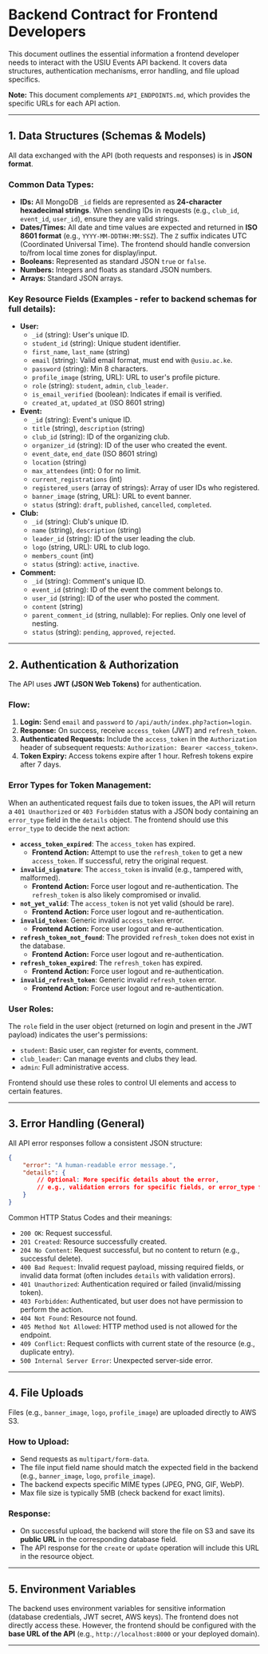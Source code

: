 # Backend Contract for Frontend Developers

This document outlines the essential information a frontend developer needs to interact with the USIU Events API backend. It covers data structures, authentication mechanisms, error handling, and file upload specifics.

**Note:** This document complements `API_ENDPOINTS.md`, which provides the specific URLs for each API action.

---

## 1. Data Structures (Schemas & Models)

All data exchanged with the API (both requests and responses) is in **JSON format**.

### Common Data Types:

*   **IDs:** All MongoDB `_id` fields are represented as **24-character hexadecimal strings**. When sending IDs in requests (e.g., `club_id`, `event_id`, `user_id`), ensure they are valid strings.
*   **Dates/Times:** All date and time values are expected and returned in **ISO 8601 format** (e.g., `YYYY-MM-DDTHH:MM:SSZ`). The `Z` suffix indicates UTC (Coordinated Universal Time). The frontend should handle conversion to/from local time zones for display/input.
*   **Booleans:** Represented as standard JSON `true` or `false`.
*   **Numbers:** Integers and floats as standard JSON numbers.
*   **Arrays:** Standard JSON arrays.

### Key Resource Fields (Examples - refer to backend schemas for full details):

*   **User:**
    *   `_id` (string): User's unique ID.
    *   `student_id` (string): Unique student identifier.
    *   `first_name`, `last_name` (string)
    *   `email` (string): Valid email format, must end with `@usiu.ac.ke`.
    *   `password` (string): Min 8 characters.
    *   `profile_image` (string, URL): URL to user's profile picture.
    *   `role` (string): `student`, `admin`, `club_leader`.
    *   `is_email_verified` (boolean): Indicates if email is verified.
    *   `created_at`, `updated_at` (ISO 8601 string)
*   **Event:**
    *   `_id` (string): Event's unique ID.
    *   `title` (string), `description` (string)
    *   `club_id` (string): ID of the organizing club.
    *   `organizer_id` (string): ID of the user who created the event.
    *   `event_date`, `end_date` (ISO 8601 string)
    *   `location` (string)
    *   `max_attendees` (int): 0 for no limit.
    *   `current_registrations` (int)
    *   `registered_users` (array of strings): Array of user IDs who registered.
    *   `banner_image` (string, URL): URL to event banner.
    *   `status` (string): `draft`, `published`, `cancelled`, `completed`.
*   **Club:**
    *   `_id` (string): Club's unique ID.
    *   `name` (string), `description` (string)
    *   `leader_id` (string): ID of the user leading the club.
    *   `logo` (string, URL): URL to club logo.
    *   `members_count` (int)
    *   `status` (string): `active`, `inactive`.
*   **Comment:**
    *   `_id` (string): Comment's unique ID.
    *   `event_id` (string): ID of the event the comment belongs to.
    *   `user_id` (string): ID of the user who posted the comment.
    *   `content` (string)
    *   `parent_comment_id` (string, nullable): For replies. Only one level of nesting.
    *   `status` (string): `pending`, `approved`, `rejected`.

---

## 2. Authentication & Authorization

The API uses **JWT (JSON Web Tokens)** for authentication.

### Flow:

1.  **Login:** Send `email` and `password` to `/api/auth/index.php?action=login`.
2.  **Response:** On success, receive `access_token` (JWT) and `refresh_token`.
3.  **Authenticated Requests:** Include the `access_token` in the `Authorization` header of subsequent requests: `Authorization: Bearer <access_token>`.
4.  **Token Expiry:** Access tokens expire after 1 hour. Refresh tokens expire after 7 days.

### Error Types for Token Management:

When an authenticated request fails due to token issues, the API will return a `401 Unauthorized` or `403 Forbidden` status with a JSON body containing an `error_type` field in the `details` object. The frontend should use this `error_type` to decide the next action:

*   **`access_token_expired`**: The `access_token` has expired.
    *   **Frontend Action:** Attempt to use the `refresh_token` to get a new `access_token`. If successful, retry the original request.
*   **`invalid_signature`**: The `access_token` is invalid (e.g., tampered with, malformed).
    *   **Frontend Action:** Force user logout and re-authentication. The `refresh_token` is also likely compromised or invalid.
*   **`not_yet_valid`**: The `access_token` is not yet valid (should be rare).
    *   **Frontend Action:** Force user logout and re-authentication.
*   **`invalid_token`**: Generic invalid `access_token` error.
    *   **Frontend Action:** Force user logout and re-authentication.
*   **`refresh_token_not_found`**: The provided `refresh_token` does not exist in the database.
    *   **Frontend Action:** Force user logout and re-authentication.
*   **`refresh_token_expired`**: The `refresh_token` has expired.
    *   **Frontend Action:** Force user logout and re-authentication.
*   **`invalid_refresh_token`**: Generic invalid `refresh_token` error.
    *   **Frontend Action:** Force user logout and re-authentication.

### User Roles:

The `role` field in the user object (returned on login and present in the JWT payload) indicates the user's permissions:
*   `student`: Basic user, can register for events, comment.
*   `club_leader`: Can manage events and clubs they lead.
*   `admin`: Full administrative access.

Frontend should use these roles to control UI elements and access to certain features.

---

## 3. Error Handling (General)

All API error responses follow a consistent JSON structure:

```json
{
    "error": "A human-readable error message.",
    "details": {
        // Optional: More specific details about the error,
        // e.g., validation errors for specific fields, or error_type for auth.
    }
}
```

Common HTTP Status Codes and their meanings:

*   `200 OK`: Request successful.
*   `201 Created`: Resource successfully created.
*   `204 No Content`: Request successful, but no content to return (e.g., successful delete).
*   `400 Bad Request`: Invalid request payload, missing required fields, or invalid data format (often includes `details` with validation errors).
*   `401 Unauthorized`: Authentication required or failed (invalid/missing token).
*   `403 Forbidden`: Authenticated, but user does not have permission to perform the action.
*   `404 Not Found`: Resource not found.
*   `405 Method Not Allowed`: HTTP method used is not allowed for the endpoint.
*   `409 Conflict`: Request conflicts with current state of the resource (e.g., duplicate entry).
*   `500 Internal Server Error`: Unexpected server-side error.

---

## 4. File Uploads

Files (e.g., `banner_image`, `logo`, `profile_image`) are uploaded directly to AWS S3.

### How to Upload:

*   Send requests as `multipart/form-data`.
*   The file input field name should match the expected field in the backend (e.g., `banner_image`, `logo`, `profile_image`).
*   The backend expects specific MIME types (JPEG, PNG, GIF, WebP).
*   Max file size is typically 5MB (check backend for exact limits).

### Response:

*   On successful upload, the backend will store the file on S3 and save its **public URL** in the corresponding database field.
*   The API response for the `create` or `update` operation will include this URL in the resource object.

---

## 5. Environment Variables

The backend uses environment variables for sensitive information (database credentials, JWT secret, AWS keys). The frontend does not directly access these. However, the frontend should be configured with the **base URL of the API** (e.g., `http://localhost:8000` or your deployed domain).

---
